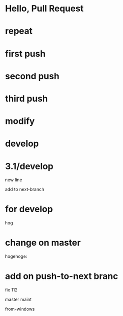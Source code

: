 # Hello, Pull Request
# repeat
# first push
# second push
# third push
# modify
# develop

# 3.1/develop
new line

add to next-branch

# for develop
hog

# change on master
hogehoge:
# add on push-to-next branc

fix 112

master
maint

from-windows
